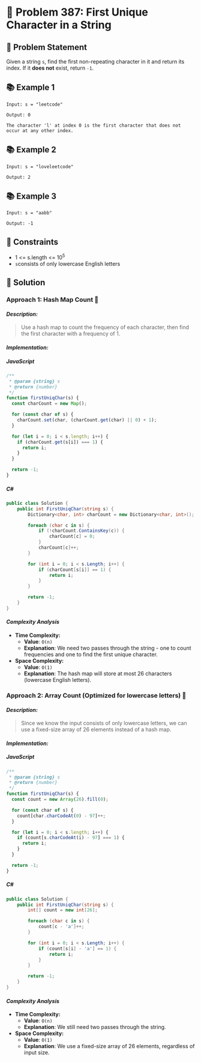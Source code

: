 # 💬 Problem 387: First Unique Character in a String

## 📝 Problem Statement

Given a string `s`, find the first non-repeating character in it and return its index. If it **does not** exist, return `-1`.

## 📚 Example 1

```
Input: s = "leetcode"
```

```
Output: 0
```

```
The character 'l' at index 0 is the first character that does not occur at any other index.
```

## 📚 Example 2

```
Input: s = "loveleetcode"
```

```
Output: 2
```

## 📚 Example 3

```
Input: s = "aabb"
```

```
Output: -1
```

## 📏 Constraints

- 1 <= s.length <= 10<sup>5</sup>
- `s`consists of only lowercase English letters

## 🎯 Solution

### Approach 1: Hash Map Count 🚀

#### _Description:_

> Use a hash map to count the frequency of each character, then find the first character with a frequency of 1.

#### _Implementation:_

##### JavaScript

```javascript
/**
 * @param {string} s
 * @return {number}
 */
function firstUniqChar(s) {
  const charCount = new Map();

  for (const char of s) {
    charCount.set(char, (charCount.get(char) || 0) + 1);
  }

  for (let i = 0; i < s.length; i++) {
    if (charCount.get(s[i]) === 1) {
      return i;
    }
  }

  return -1;
}
```

##### C#

```csharp
public class Solution {
    public int FirstUniqChar(string s) {
        Dictionary<char, int> charCount = new Dictionary<char, int>();

        foreach (char c in s) {
            if (!charCount.ContainsKey(c)) {
                charCount[c] = 0;
            }
            charCount[c]++;
        }

        for (int i = 0; i < s.Length; i++) {
            if (charCount[s[i]] == 1) {
                return i;
            }
        }

        return -1;
    }
}
```

#### _Complexity Analysis_

- **Time Complexity:**
  - **Value**: `O(n)`
  - **Explanation**: We need two passes through the string - one to count frequencies and one to find the first unique character.
- **Space Complexity:**
  - **Value**: `O(1)`
  - **Explanation**: The hash map will store at most 26 characters (lowercase English letters).

### Approach 2: Array Count (Optimized for lowercase letters) 🚀

#### _Description:_

> Since we know the input consists of only lowercase letters, we can use a fixed-size array of 26 elements instead of a hash map.

#### _Implementation:_

##### JavaScript

```javascript
/**
 * @param {string} s
 * @return {number}
 */
function firstUniqChar(s) {
  const count = new Array(26).fill(0);

  for (const char of s) {
    count[char.charCodeAt(0) - 97]++;
  }

  for (let i = 0; i < s.length; i++) {
    if (count[s.charCodeAt(i) - 97] === 1) {
      return i;
    }
  }

  return -1;
}
```

##### C#

```csharp
public class Solution {
    public int FirstUniqChar(string s) {
        int[] count = new int[26];

        foreach (char c in s) {
            count[c - 'a']++;
        }

        for (int i = 0; i < s.Length; i++) {
            if (count[s[i] - 'a'] == 1) {
                return i;
            }
        }

        return -1;
    }
}
```

#### _Complexity Analysis_

- **Time Complexity:**
  - **Value**: `O(n)`
  - **Explanation**: We still need two passes through the string.
- **Space Complexity:**
  - **Value**: `O(1)`
  - **Explanation**: We use a fixed-size array of 26 elements, regardless of input size.

